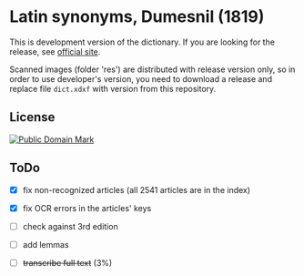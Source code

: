 # Latin synonyms, Dumesnil (1819)

This is development version of the dictionary. If you are looking for the release, see [official site][1].

Scanned images (folder 'res') are distributed with release version only, so in order to use developer's version, you need to download a release and replace file `dict.xdxf` with version from this repository.


## License

<a rel="license" href="http://creativecommons.org/publicdomain/mark/1.0/">
<img src="https://licensebuttons.net/p/mark/1.0/88x31.png"
     style="border-style: none;" alt="Public Domain Mark" />
</a>


## ToDo

* [x] fix non-recognized articles (all 2541 articles are in the index)
* [x] fix OCR errors in the articles' keys
* [ ] check against 3rd edition
* [ ] add lemmas
* [ ] ~~transcribe full text~~ (3%)


[1]: https://nikita-moor.github.io/dictionaries/dictionaries/Dumesnil1819.html
